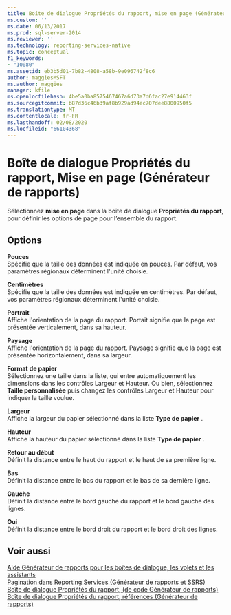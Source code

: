 ```yaml
---
title: Boîte de dialogue Propriétés du rapport, mise en page (Générateur de rapports) | Microsoft Docs
ms.custom: ''
ms.date: 06/13/2017
ms.prod: sql-server-2014
ms.reviewer: ''
ms.technology: reporting-services-native
ms.topic: conceptual
f1_keywords:
- "10080"
ms.assetid: eb3b5d01-7b82-4808-a58b-9e096742f8c6
author: maggiesMSFT
ms.author: maggies
manager: kfile
ms.openlocfilehash: 4be5a0ba8575467467a6d73a7d6fac27e914463f
ms.sourcegitcommit: b87d36c46b39af8b929ad94ec707dee8800950f5
ms.translationtype: MT
ms.contentlocale: fr-FR
ms.lasthandoff: 02/08/2020
ms.locfileid: "66104368"
---
```

# <a name="report-properties-dialog-box-page-setup-report-builder"></a>Boîte de dialogue Propriétés du rapport, Mise en page (Générateur de rapports)
  Sélectionnez **mise en page** dans la boîte de dialogue **Propriétés du rapport**, pour définir les options de page pour l’ensemble du rapport.  
  
## <a name="options"></a>Options  
 **Pouces**  
 Spécifie que la taille des données est indiquée en pouces. Par défaut, vos paramètres régionaux déterminent l'unité choisie.  
  
 **Centimètres**  
 Spécifie que la taille des données est indiquée en centimètres. Par défaut, vos paramètres régionaux déterminent l'unité choisie.  
  
 **Portrait**  
 Affiche l'orientation de la page du rapport. Portait signifie que la page est présentée verticalement, dans sa hauteur.  
  
 **Paysage**  
 Affiche l'orientation de la page du rapport. Paysage signifie que la page est présentée horizontalement, dans sa largeur.  
  
 **Format de papier**  
 Sélectionnez une taille dans la liste, qui entre automatiquement les dimensions dans les contrôles Largeur et Hauteur. Ou bien, sélectionnez **Taille personnalisée** puis changez les contrôles Largeur et Hauteur pour indiquer la taille voulue.  
  
 **Largeur**  
 Affiche la largeur du papier sélectionné dans la liste **Type de papier** .  
  
 **Hauteur**  
 Affiche la hauteur du papier sélectionné dans la liste **Type de papier** .  
  
 **Retour au début**  
 Définit la distance entre le haut du rapport et le haut de sa première ligne.  
  
 **Bas**  
 Définit la distance entre le bas du rapport et le bas de sa dernière ligne.  
  
 **Gauche**  
 Définit la distance entre le bord gauche du rapport et le bord gauche des lignes.  
  
 **Oui**  
 Définit la distance entre le bord droit du rapport et le bord droit des lignes.  
  
## <a name="see-also"></a>Voir aussi  
 [Aide Générateur de rapports pour les boîtes de dialogue, les volets et les assistants](../../2014/reporting-services/report-builder-help-for-dialog-boxes-panes-and-wizards.md)   
 [Pagination dans Reporting Services &#40;Générateur de rapports et SSRS&#41;](report-design/pagination-in-reporting-services-report-builder-and-ssrs.md)   
 [Boîte de dialogue Propriétés du rapport, &#40;de code Générateur de rapports&#41;](../../2014/reporting-services/report-properties-dialog-box-code-report-builder.md)   
 [Boîte de dialogue Propriétés du rapport, références &#40;Générateur de rapports&#41;](../../2014/reporting-services/report-properties-dialog-box-references-report-builder.md)  
  
  
